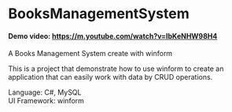 # BooksManagementSystem
#### Demo video: https://m.youtube.com/watch?v=IbKeNHW98H4
A Books Management System create with winform

This is a project that demonstrate how to use winform to 
create an application that can easily work with data by CRUD operations. 

Language: C#, MySQL<br>
UI Framework: winform
